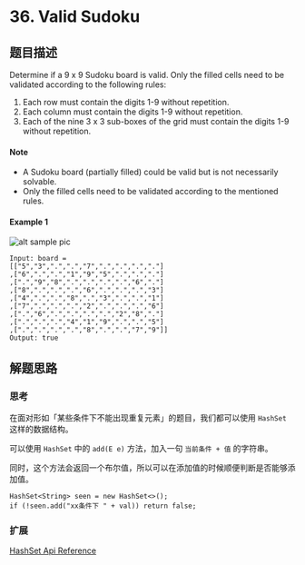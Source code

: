 # 36. Valid Sudoku

## 题目描述

Determine if a 9 x 9 Sudoku board is valid. Only the filled cells need to be validated according to the following rules:

1. Each row must contain the digits 1-9 without repetition.
2. Each column must contain the digits 1-9 without repetition.
3. Each of the nine 3 x 3 sub-boxes of the grid must contain the digits 1-9 without repetition.

#### Note

* A Sudoku board (partially filled) could be valid but is not necessarily solvable.
* Only the filled cells need to be validated according to the mentioned rules.

#### Example 1

![alt sample pic](https://upload.wikimedia.org/wikipedia/commons/thumb/f/ff/Sudoku-by-L2G-20050714.svg/250px-Sudoku-by-L2G-20050714.svg.png)

```
Input: board = 
[["5","3",".",".","7",".",".",".","."]
,["6",".",".","1","9","5",".",".","."]
,[".","9","8",".",".",".",".","6","."]
,["8",".",".",".","6",".",".",".","3"]
,["4",".",".","8",".","3",".",".","1"]
,["7",".",".",".","2",".",".",".","6"]
,[".","6",".",".",".",".","2","8","."]
,[".",".",".","4","1","9",".",".","5"]
,[".",".",".",".","8",".",".","7","9"]]
Output: true
```

## 解题思路

### 思考

在面对形如「某些条件下不能出现重复元素」的题目，我们都可以使用 `HashSet` 这样的数据结构。

可以使用 `HashSet` 中的 `add(E e)` 方法，加入一句 `当前条件 + 值` 的字符串。

同时，这个方法会返回一个布尔值，所以可以在添加值的时候顺便判断是否能够添加值。

```
HashSet<String> seen = new HashSet<>();
if (!seen.add("xx条件下 " + val)) return false;
```
### 扩展

[HashSet Api Reference](https://docs.oracle.com/javase/7/docs/api/java/util/HashSet.html)